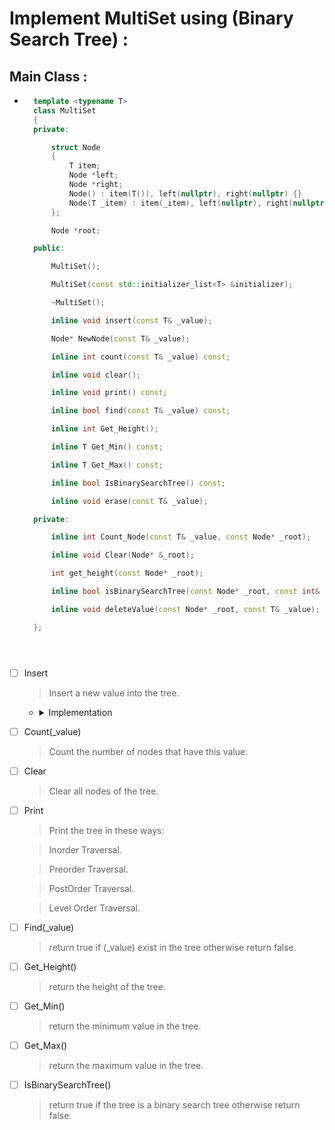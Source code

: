# Implement MultiSet using (Binary Search Tree) :


## Main Class :

* ```c++
    template <typename T>
    class MultiSet
    {
    private:

        struct Node
        {
            T item;
            Node *left;
            Node *right;
            Node() : item(T()), left(nullptr), right(nullptr) {}
            Node(T _item) : item(_item), left(nullptr), right(nullptr) {}
        };

        Node *root;

    public:

        MultiSet();

        MultiSet(const std::initializer_list<T> &initializer);

        ~MultiSet();

        inline void insert(const T& _value);

        Node* NewNode(const T& _value);

        inline int count(const T& _value) const;

        inline void clear();

        inline void print() const;

        inline bool find(const T& _value) const;

        inline int Get_Height();

        inline T Get_Min() const;

        inline T Get_Max() const;

        inline bool IsBinarySearchTree() const;

        inline void erase(const T& _value);

    private:

        inline int Count_Node(const T& _value, const Node* _root);

        inline void Clear(Node* &_root);

        int get_height(const Node* _root);

        inline bool isBinarySearchTree(const Node* _root, const int& mn, const int& mx) const;

        inline void deleteValue(const Node* _root, const T& _value);

    };





* [ ] Insert
    > Insert a new value into the tree.
    * <details>
        <summary> Implementation </summary>

        ```c++
            template<typename T>
            inline void MultiSet<T>::insert(const T& _value){

                Node** temp = &root;

                while((*temp) != nullptr){
                    if((*temp)->item >= _value){
                        temp = &((*temp)->left);
                    }
                    else temp = &((*temp)->right);
                }

                *temp = NewNode(_value);
            }
        
    </details>

* [ ] Count(_value)
    > Count the number of nodes that have this value.

* [ ] Clear
    > Clear all nodes of the tree.

* [ ] Print
    > Print the tree in these ways:

    > Inorder Traversal.

    > Preorder Traversal.

    > PostOrder Traversal.

    > Level Order Traversal.

* [ ] Find(_value)
    > return true if (_value) exist in the tree otherwise return false.

* [ ] Get_Height()
    > return the height of the tree.

* [ ] Get_Min()
    > return the minimum value in the tree.

* [ ] Get_Max()
    > return the maximum value in the tree.

* [ ] IsBinarySearchTree()
    > return true if the tree is a binary search tree otherwise return false.